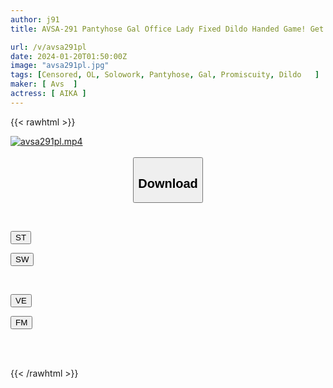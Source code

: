 ```yaml
---
author: j91
title: AVSA-291 Pantyhose Gal Office Lady Fixed Dildo Handed Game! Get A Prize If You Hit It Right With An Amazing Pussy Sensation! The Punishment Game Is A Strong Orgy SEX With 5 Dicks! ? AIKA

url: /v/avsa291pl
date: 2024-01-20T01:50:00Z
image: "avsa291pl.jpg"
tags: [Censored, OL, Solowork, Pantyhose, Gal, Promiscuity, Dildo	]
maker: [ Avs  ]
actress: [ AIKA ]
---
```



{{< rawhtml >}}

<div class="video" data-videoid="eGJd7730ypsYy9a">
    <a href="javascript:;">
        <img src="/v/avsa291pl/avsa291pl.jpg" width="WIDTH" height="HEIGHT" alt="avsa291pl.mp4" loading="lazy">
    </a>
</div>

<script type="text/javascript" src="https://j91.asia/asset/on-demand-st.js"></script>

<br>
  <link rel="stylesheet" href="https://j91.asia/asset/bs5.css">
  
  <center>
  <button class="btn btn-primary" type="button" data-bs-toggle="collapse" data-bs-target=".multi-collapse" aria-expanded="false" aria-controls="multiCollapseExample1 multiCollapseExample2"><h2>Download</h2></button></center>
</p>
<div class="row">
  <div class="col">
    <div class="collapse multi-collapse" id="multiCollapseExample1">
      <div class="card card-body">
	      	      <br>
<div class="buttons">  
<p><a href="https://streamtape.to/v/eGJd7730ypsYy9a" target="_blank"><button class="btn-hover color-3"><i class="fa fa-download"></i> ST</button></a></p>
<p><a href="https://flaswish.com/7exkkaihle1c" target="_blank"><button class="btn-hover color-2"><i class="fa fa-download"></i> SW</button></a></p></div>
    </div>
  </div>
</div>
  <div class="col">
    <div class="collapse multi-collapse" id="multiCollapseExample2">
      <div class="card card-body">
	      <br>
<div class="buttons">
<p><a href="javascript:;" target="_blank"><button class="btn-hover color-9"><i class="fa fa-download"></i> VE</button></a></p>
<p><a href="javascript:;" target="_blank"><button class="btn-hover color-8"><i class="fa fa-download"></i> FM</button></a></p></div>
<br><br>
      </div>
    </div>
  </div>
</div>

{{< /rawhtml >}}